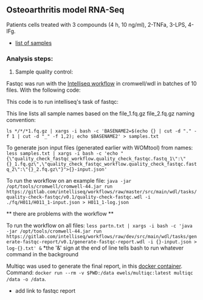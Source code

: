 ## Osteoarthritis model RNA-Seq 

Patients cells treated with 3 compounds (4 h, 10 ng/ml), 2-TNFa, 3-LPS, 4-IFg.

* [list of samples](samples.csv)

### Analysis steps:

1. Sample quality control:

Fastqc was run with the [Intelliseq workflow](https://gitlab.com/intelliseq/workflows/raw/master/src/main/wdl/tasks/quality-check-fastqc/v0.1/quality-check-fastqc.wdl) in cromwell/wdl in batches of 10 files. With the following code:

This code is to run intelliseq's task of fastqc:

This line lists all sample names based on the file_1.fq.gz file_2.fq.gz naming convention:

`ls */*/*1.fq.gz | xargs -i bash -c 'BASENAME2=$(echo {} | cut -d "." -f 1 | cut -d "_" -f 1,2); echo $BASENAME2' > samples.txt`


To generate json input files (generated earlier with WOMtool) from names:
`less samples.txt | xargs -i bash -c 'echo "{\"quality_check_fastqc_workflow.quality_check_fastqc.fastq_1\":\"{}_1.fq.gz\",\"quality_check_fastqc_workflow.quality_check_fastqc.fastq_2\":\"{}_2.fq.gz\"}">{}-input.json'`


To run the workflow on an example file: 
`java -jar /opt/tools/cromwell/cromwell-44.jar run https://gitlab.com/intelliseq/workflows/raw/master/src/main/wdl/tasks/quality-check-fastqc/v0.1/quality-check-fastqc.wdl -i ./fq/H011/H011_1-input.json > H011_1-log.json`

** there are problems with the workflow **


To run the workflow on all files: `less partn.txt | xargs -i bash -c 'java -jar /opt/tools/cromwell-44.jar run https://gitlab.com/intelliseq/workflows/raw/dev/src/main/wdl/tasks/generate-fastqc-report/v0.1/generate-fastqc-report.wdl -i {}-input.json > log-{}.txt' &` *the '&' sign at the end of line tells bash to run whatever command in the background


Multiqc was used to generate the final report, in this [docker container](https://hub.docker.com/r/ewels/multiqc). Command: `docker run --rm -v $PWD:/data ewels/multiqc:latest multiqc /data -o /data`.

+ add link to fastqc report
